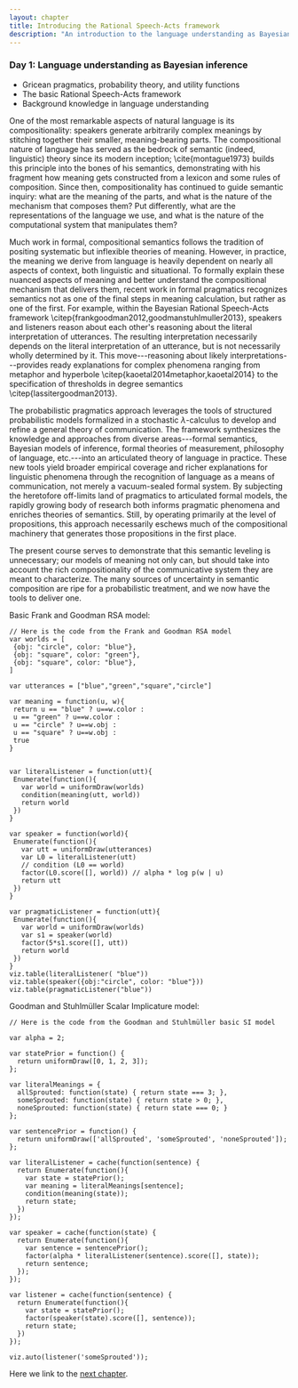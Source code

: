 ```yaml
---
layout: chapter
title: Introducing the Rational Speech-Acts framework
description: "An introduction to the language understanding as Bayesian inference"
---
```


### Day 1: Language understanding as Bayesian inference

  - Gricean pragmatics, probability theory, and utility functions 
  - The basic Rational Speech-Acts framework
  - Background knowledge in language understanding


One of the most remarkable aspects of natural language is its compositionality: speakers generate arbitrarily complex meanings by stitching together their smaller, meaning-bearing parts. The compositional nature of language has served as the bedrock of semantic (indeed, linguistic) theory since its modern inception; \cite{montague1973} builds this principle into the bones of his semantics, demonstrating with his fragment how meaning gets constructed from a lexicon and some rules of composition. Since then, compositionality has continued to guide semantic inquiry: what are the meaning of the parts, and what is the nature of the mechanism that composes them? Put differently, what are the representations of the language we use, and what is the nature of the computational system that manipulates them?

Much work in formal, compositional semantics follows the tradition of positing systematic but inflexible theories of meaning. However, in practice, the meaning we derive from language is heavily dependent on nearly all aspects of context, both linguistic and situational. To formally explain these nuanced aspects of meaning and better understand the compositional mechanism that delivers them, recent work in formal pragmatics recognizes semantics not as one of the final steps in meaning calculation, but rather as one of the first. For example, within the Bayesian Rational Speech-Acts framework \citep{frankgoodman2012,goodmanstuhlmuller2013}, speakers and listeners reason about each other's reasoning about the literal interpretation of utterances. The resulting interpretation necessarily depends on the literal interpretation of an utterance, but is not necessarily wholly determined by it. This move---reasoning about likely interpretations---provides ready explanations for complex phenomena ranging from metaphor and hyperbole \citep{kaoetal2014metaphor,kaoetal2014} to the specification of thresholds in degree semantics \citep{lassitergoodman2013}.

The probabilistic pragmatics approach leverages the tools of structured probabilistic models formalized in a stochastic $\lambda$-calculus to develop and refine a general theory of communication. The framework synthesizes the knowledge and approaches from diverse areas---formal semantics, Bayesian models of inference, formal theories of measurement, philosophy of language, etc.---into an articulated theory of language in practice. These new tools yield broader empirical coverage and richer explanations for linguistic phenomena through the recognition of language as a means of communication, not merely a vacuum-sealed formal system. By subjecting the heretofore off-limits land of pragmatics to articulated formal models, the rapidly growing body of research both informs pragmatic phenomena and enriches theories of semantics. Still, by operating primarily at the level of propositions, this approach necessarily eschews much of the compositional machinery that generates those propositions in the first place.

The present course serves to demonstrate that this semantic leveling is unnecessary; our models of meaning not only can, but should take into account the rich compositionality of the communicative system they are meant to characterize. The many sources of uncertainty in semantic composition are ripe for a probabilistic treatment, and we now have the tools to deliver one.




Basic Frank and Goodman RSA model:

~~~~
// Here is the code from the Frank and Goodman RSA model
var worlds = [
 {obj: "circle", color: "blue"},
 {obj: "square", color: "green"},
 {obj: "square", color: "blue"},
]

var utterances = ["blue","green","square","circle"]

var meaning = function(u, w){
 return u == "blue" ? u==w.color :
 u == "green" ? u==w.color :
 u == "circle" ? u==w.obj :
 u == "square" ? u==w.obj :
 true
}


var literalListener = function(utt){
 Enumerate(function(){
   var world = uniformDraw(worlds)
   condition(meaning(utt, world))
   return world
 })
}

var speaker = function(world){
 Enumerate(function(){
   var utt = uniformDraw(utterances)
   var L0 = literalListener(utt)
   // condition (L0 == world)
   factor(L0.score([], world)) // alpha * log p(w | u)
   return utt
 })
}

var pragmaticListener = function(utt){
 Enumerate(function(){
   var world = uniformDraw(worlds)
   var s1 = speaker(world)
   factor(5*s1.score([], utt))
   return world
 })
}
viz.table(literalListener( "blue"))
viz.table(speaker({obj:"circle", color: "blue"}))
viz.table(pragmaticListener("blue"))

~~~~


Goodman and Stuhlmüller Scalar Implicature model:

~~~~
// Here is the code from the Goodman and Stuhlmüller basic SI model

var alpha = 2;

var statePrior = function() {
  return uniformDraw([0, 1, 2, 3]);
};

var literalMeanings = {
  allSprouted: function(state) { return state === 3; },
  someSprouted: function(state) { return state > 0; },
  noneSprouted: function(state) { return state === 0; }
};

var sentencePrior = function() {
  return uniformDraw(['allSprouted', 'someSprouted', 'noneSprouted']);
};

var literalListener = cache(function(sentence) {
  return Enumerate(function(){
    var state = statePrior();
    var meaning = literalMeanings[sentence];
    condition(meaning(state));
    return state;
  })
});

var speaker = cache(function(state) {
  return Enumerate(function(){
    var sentence = sentencePrior();
    factor(alpha * literalListener(sentence).score([], state));
    return sentence;
  });
});

var listener = cache(function(sentence) {
  return Enumerate(function(){
    var state = statePrior();
    factor(speaker(state).score([], sentence));
    return state;
  })
});

viz.auto(listener('someSprouted'));

~~~~



Here we link to the [next chapter](2-uncertainty.html).
